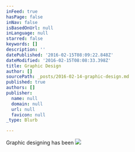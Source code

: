 ```yaml
---
inFeed: true
hasPage: false
inNav: false
isBasedOnUrl: null
inLanguage: null
starred: false
keywords: []
description: ''
datePublished: '2016-02-15T08:09:22.848Z'
dateModified: '2016-02-15T08:08:33.398Z'
title: Graphic Design
author: []
sourcePath: _posts/2016-02-14-graphic-design.md
published: true
authors: []
publisher:
  name: null
  domain: null
  url: null
  favicon: null
_type: Blurb

---
```

Graphic designing has been
![](https://the-grid-user-content.s3-us-west-2.amazonaws.com/d02afae1-425e-4e79-bc63-a9de8fa0e585.jpg)